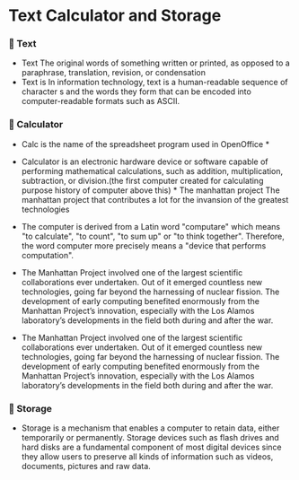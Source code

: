 # Text Calculator and Storage
### :key: Text
 *  Text The original words of something written or printed, as opposed to a paraphrase, translation, revision, or condensation 
 *  Text is In information technology, text is a human-readable sequence of character s and the words they form that can be encoded into computer-readable formats such as ASCII.  
### :key: Calculator
 *  Calc is the name of the spreadsheet program used in OpenOffice * 
 *  Calculator is an electronic hardware device or software capable of performing mathematical calculations, such as addition, multiplication, subtraction, or division.(the first computer created for calculating purpose history of computer above this) *
     The manhattan project
The manhattan project that contributes a lot for the invansion of the greatest technologies
* The computer is derived from a Latin word "computare" which means "to calculate", "to count", "to sum up" or "to think together". Therefore, the word computer more precisely means a "device that performs computation".

* The Manhattan Project involved one of the largest scientific collaborations ever undertaken. Out of it emerged countless new technologies, going far beyond the harnessing of nuclear fission. The development of early computing benefited enormously from the Manhattan Project’s innovation, especially with the Los Alamos laboratory’s developments in the field both during and after the war.
* The Manhattan Project involved one of the largest scientific collaborations ever undertaken. Out of it emerged countless new technologies, going far beyond the harnessing of nuclear fission. The development of early computing benefited enormously from the Manhattan Project’s innovation, especially with the Los Alamos laboratory’s developments in the field both during and after the war.
### :key: Storage 
* Storage is a mechanism that enables a computer to retain data, either temporarily or permanently. Storage devices such as flash drives and hard disks are a fundamental component of most digital devices since they allow users to preserve all kinds of information such as videos, documents, pictures and raw data.
